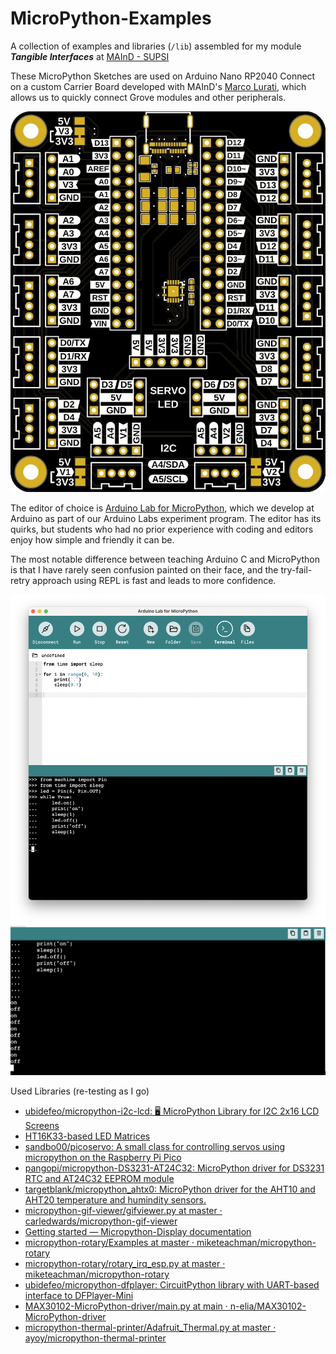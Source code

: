 # MicroPython-Examples

A collection of examples and libraries (`/lib`) assembled for my module *__Tangible Interfaces__* at [MAInD - SUPSI](https://maind.supsi.ch/master-interaction-design/)

These MicroPython Sketches are used on Arduino Nano RP2040 Connect on a custom Carrier Board developed with MAInD's [Marco Lurati](https://marcolurati.ch), which allows us to quickly connect Grove modules and other peripherals.

![Nano Carrier top](assets/MAInD_Nano-Carrier_2023_front.jpg)


The editor of choice is [Arduino Lab for MicroPython](https://labs.arduino.cc/en/labs/micropython), which we develop at Arduino as part of our Arduino Labs experiment program.
The editor has its quirks, but students who had no prior experience with coding and editors enjoy how simple and friendly it can be.

The most notable difference between teaching Arduino C and MicroPython is that I have rarely seen confusion painted on their face, and the try-fail-retry approach using REPL is fast and leads to more confidence.

![Arduino Lab for MicroPython](assets/LabForMicroPython_01.png)
![Coding in the REPL](assets/LabForMicroPython_02.png)

Used Libraries (re-testing as I go)

* [ubidefeo/micropython-i2c-lcd: 🖥 MicroPython Library for I2C 2x16 LCD Screens](https://github.com/ubidefeo/micropython-i2c-lcd)
* [HT16K33-based LED Matrices](https://github.com/hybotics/Hybotics_Micropython_HT16K33)
* [sandbo00/picoservo: A small class for controlling servos using micropython on the Raspberry Pi Pico](https://github.com/sandbo00/picoservo)
* [pangopi/micropython-DS3231-AT24C32: MicroPython driver for DS3231 RTC and AT24C32 EEPROM module](https://github.com/pangopi/micropython-DS3231-AT24C32)
* [targetblank/micropython\_ahtx0: MicroPython driver for the AHT10 and AHT20 temperature and humindity sensors.](https://github.com/targetblank/micropython\_ahtx0)
* [micropython-gif-viewer/gifviewer.py at master · carledwards/micropython-gif-viewer](https://github.com/carledwards/micropython-gif-viewer/blob/master/gifviewer.py)
* [Getting started — Micropython-Display documentation](https://espresso-ide.readthedocs.io/projects/micropython-oled/en/latest/content/getting\_started.html#example1-py)
* [micropython-rotary/Examples at master · miketeachman/micropython-rotary](https://github.com/miketeachman/micropython-rotary)
* [micropython-rotary/rotary\_irq\_esp.py at master · miketeachman/micropython-rotary](https://github.com/miketeachman/micropython-rotary/blob/master/rotary\_irq\_esp.py)
* [ubidefeo/micropython-dfplayer: CircuitPython library with UART-based interface to DFPlayer-Mini](https://github.com/ubidefeo/micropython-dfplayer)
* [MAX30102-MicroPython-driver/main.py at main · n-elia/MAX30102-MicroPython-driver](https://github.com/n-elia/MAX30102-MicroPython-driver)
* [micropython-thermal-printer/Adafruit\_Thermal.py at master · ayoy/micropython-thermal-printer](https://github.com/ayoy/micropython-thermal-printer/blob/master/Adafruit\_Thermal.py)